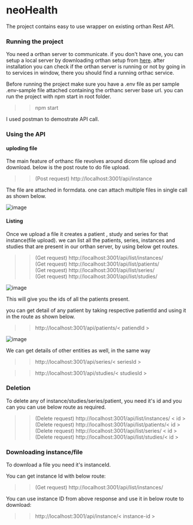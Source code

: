 # neoHealth
The project contains easy to use wrapper on existing orthan Rest API.

### Running the project

You need a orthan server to communicate. if you don't have one, you can setup a local server by downloading orthan setup from [here](https://www.orthanc-server.com/download.php).
after installation you can check if the orthan server is running or not by going in to services in window, there you should find a running orthac service.

Before running the project make sure you have a .env file as per sample .env-sample file attached containing the orthanc server base url.
you can run the project with npm start in root folder.

>> npm start

I used postman to demostrate API call.

### Using the API

#### uploding file

The main feature of orthanc file revolves around dicom file upload and download. below is the post route to do file upload.

>> (Post request)    http://localhost:3001/api/instance  

The file are attached in formdata. one can attach multiple files in single call as shown below.

![image](https://user-images.githubusercontent.com/85926236/156495638-6bd25c40-06eb-4ca4-8b1e-8d1e4644c4a7.png)

#### Listing 

Once we upload a file it creates a patient , study and series for that instance(file upload).
we can list all the patients, series, instances and studies that are present in our orthan server, by using below get routes.

>> (Get request)  http://localhost:3001/api/list/instances/  
>> (Get request)  http://localhost:3001/api/list/patients/  
>> (Get request)  http://localhost:3001/api/list/series/  
>> (Get request)  http://localhost:3001/api/list/studies/  

![image](https://user-images.githubusercontent.com/85926236/156497698-436b575d-bd82-4d2e-a294-48c76205b48b.png)

This will give you the ids of all the patients present.

you can get detail of any patient by taking respective patientId and using it in the route as shown below.

>> http://localhost:3001/api/patients/< patiendId >

![image](https://user-images.githubusercontent.com/85926236/156497865-e15bef99-94db-4d20-8409-6de9747b906c.png)

We can get details of other entities as well, in the same way
>> http://localhost:3001/api/series/< seriesId >

>> http://localhost:3001/api/studies/< studiesId >
  
### Deletion 

To delete any of instance/studies/series/patient, you need it's id and you can you can use below route as required.

>> (Delete request)  http://localhost:3001/api/list/instances/ < id >  
>> (Delete request)  http://localhost:3001/api/list/patients/< id >  
>> (Delete request)  http://localhost:3001/api/list/series/ < id >  
>> (Delete request)  http://localhost:3001/api/list/studies/< id >  

 
### Downloading instance/file
  
  To download a file you need it's instanceId.
  
  You can get instance Id with below route:
  
  >> (Get request)  http://localhost:3001/api/list/instances/  

  You can use instance ID from above response and use it in below route to download:
  
  >> http://localhost:3001/api/instance/< instance-id >



